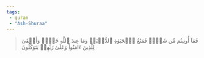```yaml
---
tags: 
 - quran 
 - "Ash-Shuraa"
---
```


> فَمَآ أُوتِيتُم مِّن شَيۡءٖ فَمَتَٰعُ ٱلۡحَيَوٰةِ ٱلدُّنۡيَاۚ وَمَا عِندَ ٱللَّهِ خَيۡرٞ وَأَبۡقَىٰ لِلَّذِينَ ءَامَنُواْ وَعَلَىٰ رَبِّهِمۡ يَتَوَكَّلُونَ
